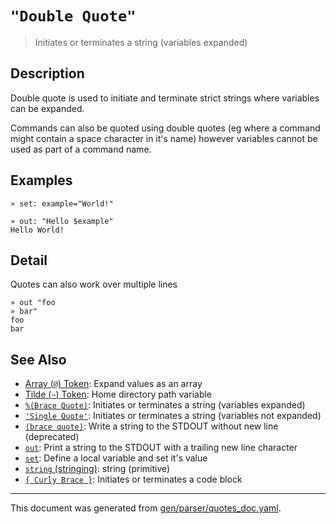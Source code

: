 # `"Double Quote"`

> Initiates or terminates a string (variables expanded)

## Description

Double quote is used to initiate and terminate strict strings where variables
can be expanded.

Commands can also be quoted using double quotes (eg where a command might
contain a space character in it's name) however variables cannot be used as
part of a command name.



## Examples

```
» set: example="World!"

» out: "Hello $example"
Hello World!
```

## Detail

Quotes can also work over multiple lines

```
» out "foo
» bar"
foo
bar
```

## See Also

* [Array (`@`) Token](../parser/array.md):
  Expand values as an array
* [Tilde (`~`) Token](../parser/tilde.md):
  Home directory path variable
* [`%(Brace Quote)`](../parser/brace-quote.md):
  Initiates or terminates a string (variables expanded)
* [`'Single Quote'`](../parser/single-quote.md):
  Initiates or terminates a string (variables not expanded)
* [`(brace quote)`](../parser/brace-quote-func.md):
  Write a string to the STDOUT without new line (deprecated)
* [`out`](../commands/out.md):
  Print a string to the STDOUT with a trailing new line character
* [`set`](../commands/set.md):
  Define a local variable and set it's value
* [`string` (stringing)](../types/str.md):
  string (primitive)
* [`{ Curly Brace }`](../parser/curly-brace.md):
  Initiates or terminates a code block

<hr/>

This document was generated from [gen/parser/quotes_doc.yaml](https://github.com/lmorg/murex/blob/master/gen/parser/quotes_doc.yaml).